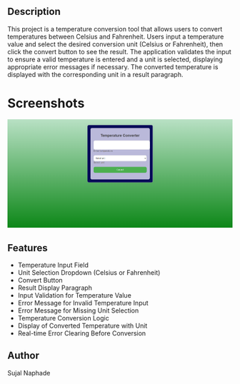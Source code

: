  ## Description

This project is a temperature conversion tool that allows users to convert temperatures between Celsius and Fahrenheit. Users input a temperature value and select the desired conversion unit (Celsius or Fahrenheit), then click the convert button to see the result. The application validates the input to ensure a valid temperature is entered and a unit is selected, displaying appropriate error messages if necessary. The converted temperature is displayed with the corresponding unit in a result paragraph.

# Screenshots

![Screenshot](ss.png)

## Features
- Temperature Input Field
- Unit Selection Dropdown (Celsius or Fahrenheit)
- Convert Button
- Result Display Paragraph
- Input Validation for Temperature Value
- Error Message for Invalid Temperature Input
- Error Message for Missing Unit Selection
- Temperature Conversion Logic
- Display of Converted Temperature with Unit
- Real-time Error Clearing Before Conversion

## Author

Sujal Naphade

